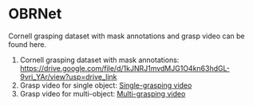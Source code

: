 # OBRNet
Cornell grasping dataset with mask annotations and grasp video can be found here.
1. Cornell grasping dataset with mask annotations:
   https://drive.google.com/file/d/1kJNRJ1mvdMJG1O4kn63hdGL-9vri_YAr/view?usp=drive_link
2. Grasp video for single object:
   [Single-grasping video](https://github.com/JingerPony/OBRNet/assets/138872329/3cd273e4-1607-4882-8b2b-bd5dbd74f594)
3. Grasp video for multi-object:
   [Multi-grasping video](https://github.com/user-attachments/assets/ff0eee4e-85a7-4ce3-8dc1-b815bda0621a)


